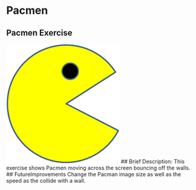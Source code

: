 # Pacmen
## Pacmen Exercise 
<img src= "./images/PacMan1.png" width='300'/>
## Brief Description:
This exercise shows Pacmen moving across the screen bouncing off the walls.
## FutureImprovements
Change the Pacman image size as well as the speed as the collide with a wall.
